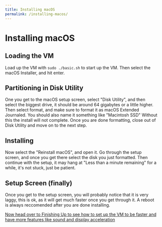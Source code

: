 ```yaml
---
title: Installing macOS
permalink: /installing-macos/
--- 
```


# Installing macOS

## Loading the VM

Load up the VM with `sudo ./basic.sh` to start up the VM. Then select the macOS Installer, and hit enter.

## Partitioning in Disk Utility

One you get to the macOS setup screen, select "Disk Utility", and then select the biggest drive, it should be around 64 gigabytes or a little higher. Then select format, and make sure to format it as macOS Extended Journaled. You should also name it something like "Macintosh SSD" Without this the install will not complete. Once you are done formatting, close out of Disk Utility and move on to the next step.

## Installing

Now select the "Reinstall macOS", and open it. Go through the setup screen, and once you get there select the disk you just formatted. Then continue with the setup, it may hang at "Less than a minute remaining" for a while, it's not stuck, just be patient.

## Setup Screen (finally)

Once you get to the setup screen, you will probably notice that it is very laggy, this is ok, as it will get much faster once you get through it. A reboot is always reccomended after you are done installing.

[Now head over to Finishing Up to see how to set up the VM to be faster and have more features like sound and display acceleration](https://notaperson535.github.io/OneClick-macOS-Simple-KVM/finishing-up)
